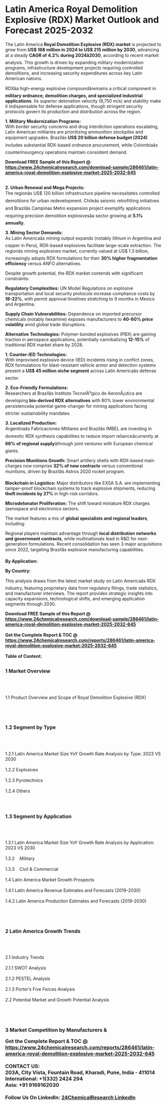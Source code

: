 <h1>Latin America Royal Demolition Explosive (RDX) Market Outlook and Forecast 2025-2032</h1><p>The Latin America <strong>Royal Demolition Explosive (RDX) market</strong> is projected to grow from <strong>US$ 168 million in 2024 to US$ 215 million by 2030</strong>, advancing at a steady <strong>CAGR of 4.2% during 2024â2030</strong>, according to recent market analysis. This growth is driven by expanding military modernization programs, infrastructure development projects requiring controlled demolitions, and increasing security expenditures across key Latin American nations.</p><p>RDXâa high-energy explosive compoundâremains a critical component in <strong>military ordnance, demolition charges, and specialized industrial applications</strong>. Its superior detonation velocity (8,750 m/s) and stability make it indispensable for defense applications, though stringent security protocols govern its production and distribution across the region.</p><p><strong>1. Military Modernization Programs:</strong><br>
With border security concerns and drug interdiction operations escalating, Latin American militaries are prioritizing ammunition stockpiles and equipment upgrades. Brazilâs <strong>US$ 20 billion defense budget (2024)</strong> includes substantial RDX-based ordnance procurement, while Colombiaâs counterinsurgency operations maintain consistent demand.</p><div><b>Download FREE Sample of this Report @ 
            <a href="https://www.24chemicalresearch.com/download-sample/286461/latin-america-royal-demolition-explosive-market-2025-2032-645">
            https://www.24chemicalresearch.com/download-sample/286461/latin-america-royal-demolition-explosive-market-2025-2032-645</a></b></div><br><p><strong>2. Urban Renewal and Mega Projects:</strong><br>
The regionâs US$ 120 billion infrastructure pipeline necessitates controlled demolitions for urban redevelopment. Chileâs seismic retrofitting initiatives and Brazilâs Campinas Metro expansion project exemplify applications requiring precision demolition explosivesâa sector growing at <strong>5.1% annually</strong>.</p><p><strong>3. Mining Sector Demands:</strong><br>
As Latin Americaâs mining output expands (notably lithium in Argentina and copper in Peru), RDX-based explosives facilitate large-scale extraction. The regionâs mining explosives market, currently valued at US$ 1.3 billion, increasingly adopts RDX formulations for their <strong>30% higher fragmentation efficiency</strong> versus ANFO alternatives.</p><p>Despite growth potential, the RDX market contends with significant constraints:</p><p><strong>Regulatory Complexities:</strong> UN Model Regulations on explosive transportation and local security protocols increase compliance costs by <strong>18-22%</strong>, with permit approval timelines stretching to 9 months in Mexico and Argentina.</p><p><strong>Supply Chain Vulnerabilities:</strong> Dependence on imported precursor chemicals (notably hexamine) exposes manufacturers to <strong>40-60% price volatility</strong> amid global trade disruptions.</p><p><strong>Alternative Technologies:</strong> Polymer-bonded explosives (PBX) are gaining traction in aerospace applications, potentially cannibalizing <strong>12-15%</strong> of traditional RDX market share by 2028.</p><p><strong>1. Counter-IED Technologies:</strong><br>
With improvised explosive device (IED) incidents rising in conflict zones, RDX formulations for blast-resistant vehicle armor and detection systems present a <strong>US$ 45 million niche segment</strong> across Latin Americaâs defense sector.</p><p><strong>2. Eco-Friendly Formulations:</strong><br>
Researchers at Brazilâs Instituto TecnolÃ³gico de AeronÃ¡utica are developing <strong>bio-derived RDX alternatives</strong> with 80% lower environmental persistenceâa potential game-changer for mining applications facing stricter sustainability mandates.</p><p><strong>3. Localized Production:</strong><br>
Argentinaâs Fabricaciones Militares and Brazilâs IMBEL are investing in domestic RDX synthesis capabilities to reduce import relianceâcurrently at <strong>68% of regional supply</strong>âthrough joint ventures with European chemical giants.</p><p><strong>Precision Munitions Growth:</strong> Smart artillery shells with RDX-based main charges now comprise <strong>32% of new contracts</strong> versus conventional munitions, driven by Brazilâs Astros 2020 rocket program.</p><p><strong>Blockchain in Logistics:</strong> Major distributors like EXSA S.A. are implementing tamper-proof blockchain systems to track explosive shipments, reducing <strong>theft incidents by 27%</strong> in high-risk corridors.</p><p><strong>Microdetonator Proliferation:</strong> The shift toward miniature RDX charges (aerospace and electronics sectors.</p><p>The market features a mix of <strong>global specialists and regional leaders</strong>, including:</p><p>Regional players maintain advantage through <strong>local distribution networks and government contracts</strong>, while multinationals lead in R&amp;D for next-generation formulations. Recent consolidation has seen 3 major acquisitions since 2022, targeting Brazilâs explosive manufacturing capabilities.</p><p><strong>By Application:</strong></p><p><strong>By Country:</strong></p><p>This analysis draws from the latest market study on Latin Americaâs RDX industry, featuring proprietary data from regulatory filings, trade statistics, and manufacturer interviews. The report provides strategic insights into capacity expansions, technological shifts, and emerging application segments through 2030.</p><div><b>Download FREE Sample of this Report @ 
            <a href="https://www.24chemicalresearch.com/download-sample/286461/latin-america-royal-demolition-explosive-market-2025-2032-645">
            https://www.24chemicalresearch.com/download-sample/286461/latin-america-royal-demolition-explosive-market-2025-2032-645</a></b></div><br><div><b>Get the Complete Report & TOC @ 
            <a href="https://www.24chemicalresearch.com/reports/286461/latin-america-royal-demolition-explosive-market-2025-2032-645">
            https://www.24chemicalresearch.com/reports/286461/latin-america-royal-demolition-explosive-market-2025-2032-645</a></b></div><br>
            <b>Table of Content:</b><p><h2><span style="font-size:16px"><strong>1 Market Overview&nbsp;&nbsp; &nbsp;</strong></span></h2><br />
<br />
<p>1.1 Product Overview and Scope of Royal Demolition Explosive (RDX)&nbsp;</p><br />
<br />
<h2><strong><span style="font-size:16px">1.2 Segment by Type&nbsp;&nbsp; &nbsp;</span></strong></h2><br />
<br />
<p>1.2.1 Latin America Market Size YoY Growth Rate Analysis by Type: 2023 VS 2030&nbsp;&nbsp; &nbsp;<br /><br />
1.2.2 Explosives&nbsp;&nbsp; &nbsp;<br /><br />
1.2.3 Pyrotechnics<br /><br />
1.2.4 Others<br /><br />
<br />
<h2><span style="font-size:16px"><strong>1.3 Segment by Application&nbsp;&nbsp;</strong></span></h2><br />
<br />
<p>1.3.1 Latin America Market Size YoY Growth Rate Analysis by Application: 2023 VS 2030&nbsp;&nbsp; &nbsp;<br /><br />
1.3.2&nbsp;&nbsp; &nbsp;Military<br /><br />
1.3.3&nbsp;&nbsp; &nbsp;Civil & Commercial<br /><br />
1.4 Latin America Market Growth Prospects&nbsp;&nbsp; &nbsp;<br /><br />
1.4.1 Latin America Revenue Estimates and Forecasts (2019-2030)&nbsp;&nbsp; &nbsp;<br /><br />
1.4.2 Latin America Production Estimates and Forecasts (2019-2030)&nbsp;&nbsp;</p><br />
<br />
<h2><span style="font-size:16px"><strong>2 Latin America Growth Trends&nbsp;&nbsp; &nbsp;</strong></span></h2><br />
<br />
<p>2.1 Industry Trends&nbsp;&nbsp; &nbsp;<br /><br />
2.1.1 SWOT Analysis&nbsp;&nbsp; &nbsp;<br /><br />
2.1.2 PESTEL Analysis&nbsp;&nbsp; &nbsp;<br /><br />
2.1.3 Porter&rsquo;s Five Forces Analysis&nbsp;&nbsp; &nbsp;<br /><br />
2.2 Potential Market and Growth Potential Analysis&nbsp;&nbsp; &nbsp;</p><br />
<br />
<h2><span style="font-size:16px"><strong>3 Market Competition by Manufacturers&nbsp;&</p><div><b>Get the Complete Report & TOC @ 
            <a href="https://www.24chemicalresearch.com/reports/286461/latin-america-royal-demolition-explosive-market-2025-2032-645">
            https://www.24chemicalresearch.com/reports/286461/latin-america-royal-demolition-explosive-market-2025-2032-645</a></b></div><br><b>CONTACT US:</b><br>
            203A, City Vista, Fountain Road, Kharadi, Pune, India - 411014<br>
            International: +1(332) 2424 294<br>
            Asia: +91 9169162030 <br><br>
            Follow Us On LinkedIn: <a href="https://www.linkedin.com/company/24chemicalresearch/">24ChemicalResearch LinkedIn</a>